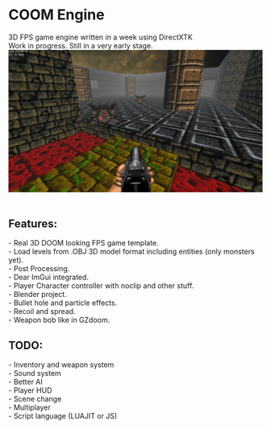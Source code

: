 # COOM Engine
 3D FPS game engine written in a week using DirectXTK<br>
 Work in progress. Still in a very early stage.<br>
![alt text](https://github.com/KleskBY/COOM-Engine/blob/main/img.png?raw=true)
<br><br>
<h2>Features:</h2>
- Real 3D DOOM looking FPS game template.<br>
- Load levels from .OBJ 3D model format including entities (only monsters yet).<br>
- Post Processing.<br>
- Dear ImGui integrated.<br>
- Player Character controller with noclip and other stuff.<br>
- Blender project.<br>
- Bullet hole and particle effects.<br>
- Recoil and spread.<br>
- Weapon bob like in GZdoom.<br>

<h2>TODO:</h2>
- Inventory and weapon system<br>
- Sound system<br>
- Better AI<br>
- Player HUD<br>
- Scene change<br>
- Multiplayer<br>
- Script language (LUAJIT or JS)<br>
